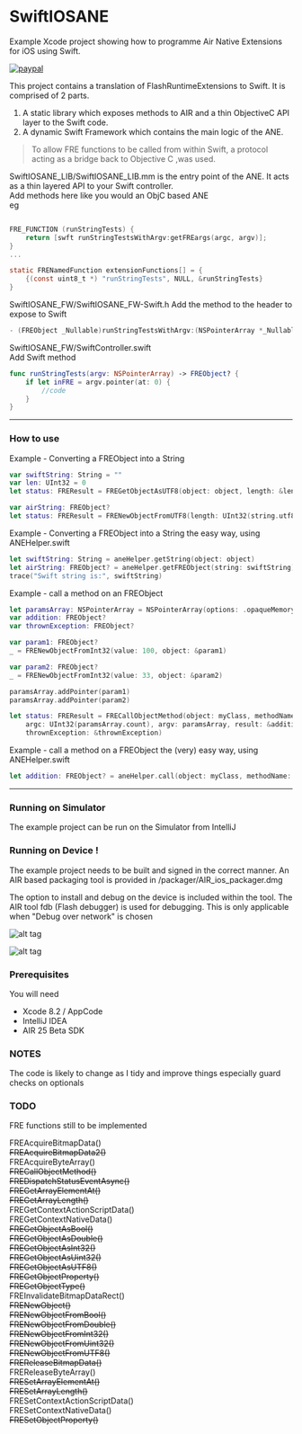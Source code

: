 # SwiftIOSANE  

Example Xcode project showing how to programme Air Native Extensions for iOS using Swift.

[![paypal](https://www.paypalobjects.com/en_US/i/btn/btn_donateCC_LG.gif)](https://www.paypal.com/cgi-bin/webscr?cmd=_s-xclick&hosted_button_id=5UR2T52J633RC)

This project contains a translation of FlashRuntimeExtensions to Swift.
It is comprised of 2 parts.

1. A static library which exposes methods to AIR and a thin ObjectiveC API layer to the Swift code. 
2. A dynamic Swift Framework which contains the main logic of the ANE.

> To allow FRE functions to be called from within Swift, a protocol acting 
> as a bridge back to Objective C ,was used.

SwiftIOSANE_LIB/SwiftIOSANE_LIB.mm is the entry point of the ANE. It acts as a thin layered API to your Swift controller.  
Add methods here like you would an ObjC based ANE  
eg

````objectivec

FRE_FUNCTION (runStringTests) {
    return [swft runStringTestsWithArgv:getFREargs(argc, argv)];
}
...

static FRENamedFunction extensionFunctions[] = {
    {(const uint8_t *) "runStringTests", NULL, &runStringTests}
}
`````


SwiftIOSANE_FW/SwiftIOSANE_FW-Swift.h
Add the method to the header to expose to Swift 

````objectivec
- (FREObject _Nullable)runStringTestsWithArgv:(NSPointerArray *_Nullable)argv;
`````


SwiftIOSANE_FW/SwiftController.swift  
Add Swift method  

````swift
func runStringTests(argv: NSPointerArray) -> FREObject? {
    if let inFRE = argv.pointer(at: 0) {
        //code
    }
}
`````


----------

### How to use
Example - Converting a FREObject into a String

````swift
var swiftString: String = ""
var len: UInt32 = 0
let status: FREResult = FREGetObjectAsUTF8(object: object, length: &len, value: &swiftString)

var airString: FREObject?
let status: FREResult = FRENewObjectFromUTF8(length: UInt32(string.utf8.count), value: ret, object: &airString);
`````

Example - Converting a FREObject into a String the easy way, using ANEHelper.swift


````swift
let swiftString: String = aneHelper.getString(object: object)
let airString: FREObject? = aneHelper.getFREObject(string: swiftString)
trace("Swift string is:", swiftString)
`````

Example - call a method on an FREObject

````swift
let paramsArray: NSPointerArray = NSPointerArray(options: .opaqueMemory)
var addition: FREObject?
var thrownException: FREObject?

var param1: FREObject?
_ = FRENewObjectFromInt32(value: 100, object: &param1)

var param2: FREObject?
_ = FRENewObjectFromInt32(value: 33, object: &param2)

paramsArray.addPointer(param1)
paramsArray.addPointer(param2)

let status: FREResult = FRECallObjectMethod(object: myClass, methodName: "add",
    argc: UInt32(paramsArray.count), argv: paramsArray, result: &addition,
    thrownException: &thrownException)
`````

Example - call a method on a FREObject the (very) easy way, using ANEHelper.swift
````swift
let addition: FREObject? = aneHelper.call(object: myClass, methodName: "add", params: 100, 33)
`````

----------
### Running on Simulator

The example project can be run on the Simulator from IntelliJ

### Running on Device !

The example project needs to be built and signed in the correct manner.
An AIR based packaging tool is provided in /packager/AIR_ios_packager.dmg

The option to install and debug on the device is included within the tool.
The AIR tool fdb (Flash debugger) is used for debugging. This is only applicable when "Debug over network" is chosen

![alt tag](https://github.com/tuarua/SwiftIOSANE/blob/master/screenshots/1.png)


![alt tag](https://github.com/tuarua/SwiftIOSANE/blob/master/screenshots/2.png)

### Prerequisites

You will need

- Xcode 8.2 / AppCode
- IntelliJ IDEA
- AIR 25 Beta SDK

### NOTES
The code is likely to change as I tidy and improve things especially guard checks on optionals

### TODO
FRE functions still to be implemented

FREAcquireBitmapData()  
~~FREAcquireBitmapData2()~~  
FREAcquireByteArray()  
~~FRECallObjectMethod()~~  
~~FREDispatchStatusEventAsync()~~  
~~FREGetArrayElementAt()~~  
~~FREGetArrayLength()~~  
FREGetContextActionScriptData()  
FREGetContextNativeData()  
~~FREGetObjectAsBool()~~  
~~FREGetObjectAsDouble()~~  
~~FREGetObjectAsInt32()~~  
~~FREGetObjectAsUint32()~~  
~~FREGetObjectAsUTF8()~~  
~~FREGetObjectProperty()~~  
~~FREGetObjectType()~~  
FREInvalidateBitmapDataRect()  
~~FRENewObject()~~  
~~FRENewObjectFromBool()~~  
~~FRENewObjectFromDouble()~~  
~~FRENewObjectFromInt32()~~  
~~FRENewObjectFromUint32()~~  
~~FRENewObjectFromUTF8()~~  
~~FREReleaseBitmapData()~~  
FREReleaseByteArray()  
~~FRESetArrayElementAt()~~  
~~FRESetArrayLength()~~  
FRESetContextActionScriptData()  
FRESetContextNativeData()  
~~FRESetObjectProperty()~~

